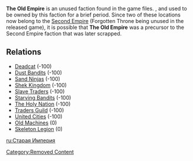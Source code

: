 **The Old Empire** is an unused faction found in the game files. [](Empty_Ruin.md), [](Old_Empire_Watchtower.md) and [](The_Forgotten_Throne.md) used to be owned by this
faction for a brief period. Since two of these locations now belong to
the [Second Empire](Second_Empire.md "wikilink") (Forgotten Throne being
unused in the released game), it is possible that **The Old Empire** was
a precursor to the Second Empire faction that was later scrapped.

## Relations

- [Deadcat](Deadcat.md "wikilink") (-100)
- [Dust Bandits](Dust_Bandits.md "wikilink") (-100)
- [Sand Ninjas](Sand_Ninjas.md "wikilink") (-100)
- [Shek Kingdom](03%20-%20Projects%20&%20Wikis/Kenshi/Kenshi%20Wiki/Kenshi%20Wiki%20Template/Shek_Kingdom.md "wikilink") (-100)
- [Slave Traders](03%20-%20Projects%20&%20Wikis/Kenshi/Kenshi%20Wiki/Kenshi%20Wiki%20Template/Slave_Traders.md "wikilink") (-100)
- [Starving Bandits](Starving_Bandits.md "wikilink") (-100)
- [The Holy Nation](03%20-%20Projects%20&%20Wikis/Kenshi/Kenshi%20Wiki/Kenshi%20Wiki%20Template/The_Holy_Nation.md "wikilink") (-100)
- [Traders Guild](Traders_Guild.md "wikilink") (-100)
- [United Cities](03%20-%20Projects%20&%20Wikis/Kenshi/Kenshi%20Wiki/Kenshi%20Wiki%20Template/United_Cities.md "wikilink") (-100)
- [Old Machines](Old_Machines.md "wikilink") (0)
- [Skeleton Legion](Skeleton_Legion.md "wikilink") (0)

[ru:Старая Империя](ru:Старая_Империя "wikilink")

[Category:Removed Content](Category:Removed_Content "wikilink")